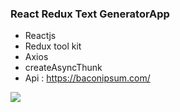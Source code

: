 ###  React Redux Text GeneratorApp

- Reactjs
- Redux tool kit
- Axios
- createAsyncThunk
- Api : https://baconipsum.com/

![](https://cdn.discordapp.com/attachments/860256092541157380/1057760628388921514/Ekran_Alnts.JPG)
